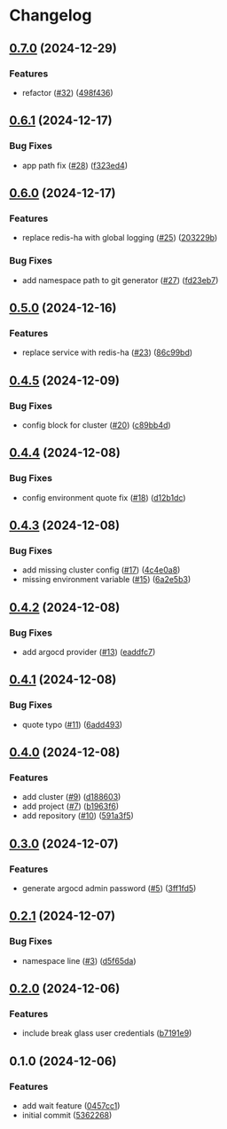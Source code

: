 # Changelog

## [0.7.0](https://github.com/jamie-stinson/common-tofu-argocd-module/compare/v0.6.2...v0.7.0) (2024-12-29)


### Features

* refactor ([#32](https://github.com/jamie-stinson/common-tofu-argocd-module/issues/32)) ([498f436](https://github.com/jamie-stinson/common-tofu-argocd-module/commit/498f436336e3c5f4d7fb5f89cdc62eea3d260052))

## [0.6.1](https://github.com/jamie-stinson/common-tofu-argocd-module/compare/v0.6.0...v0.6.1) (2024-12-17)


### Bug Fixes

* app path fix ([#28](https://github.com/jamie-stinson/common-tofu-argocd-module/issues/28)) ([f323ed4](https://github.com/jamie-stinson/common-tofu-argocd-module/commit/f323ed47a29db2061066b876cd14286258e4f4b9))

## [0.6.0](https://github.com/jamie-stinson/common-tofu-argocd-module/compare/v0.5.0...v0.6.0) (2024-12-17)


### Features

* replace redis-ha with global logging ([#25](https://github.com/jamie-stinson/common-tofu-argocd-module/issues/25)) ([203229b](https://github.com/jamie-stinson/common-tofu-argocd-module/commit/203229bbed21dc0883de13faee8327758f11a530))


### Bug Fixes

* add namespace path to git generator ([#27](https://github.com/jamie-stinson/common-tofu-argocd-module/issues/27)) ([fd23eb7](https://github.com/jamie-stinson/common-tofu-argocd-module/commit/fd23eb7406aa55cc5837f7c621bcf1a9c764b40c))

## [0.5.0](https://github.com/jamie-stinson/common-tofu-argocd-module/compare/v0.4.5...v0.5.0) (2024-12-16)


### Features

* replace service with redis-ha ([#23](https://github.com/jamie-stinson/common-tofu-argocd-module/issues/23)) ([86c99bd](https://github.com/jamie-stinson/common-tofu-argocd-module/commit/86c99bdad91e2b6e58b2e75ffac5a14464d08dc1))

## [0.4.5](https://github.com/jamie-stinson/common-argocd-module/compare/v0.4.4...v0.4.5) (2024-12-09)


### Bug Fixes

* config block for cluster ([#20](https://github.com/jamie-stinson/common-argocd-module/issues/20)) ([c89bb4d](https://github.com/jamie-stinson/common-argocd-module/commit/c89bb4dc686a54d1a53724b0d5f5da372b9cbffc))

## [0.4.4](https://github.com/jamie-stinson/common-argocd-module/compare/v0.4.3...v0.4.4) (2024-12-08)


### Bug Fixes

* config environment quote fix ([#18](https://github.com/jamie-stinson/common-argocd-module/issues/18)) ([d12b1dc](https://github.com/jamie-stinson/common-argocd-module/commit/d12b1dc9454afbc24684e4c5a2933331034b6ec0))

## [0.4.3](https://github.com/jamie-stinson/common-argocd-module/compare/v0.4.2...v0.4.3) (2024-12-08)


### Bug Fixes

* add missing cluster config ([#17](https://github.com/jamie-stinson/common-argocd-module/issues/17)) ([4c4e0a8](https://github.com/jamie-stinson/common-argocd-module/commit/4c4e0a8a04f1872c4717ead5c82d2cc2c7b86209))
* missing environment variable ([#15](https://github.com/jamie-stinson/common-argocd-module/issues/15)) ([6a2e5b3](https://github.com/jamie-stinson/common-argocd-module/commit/6a2e5b36e244671dcd0346a91a5f6123656bdf3d))

## [0.4.2](https://github.com/jamie-stinson/common-argocd-talos-module/compare/v0.4.1...v0.4.2) (2024-12-08)


### Bug Fixes

* add argocd provider ([#13](https://github.com/jamie-stinson/common-argocd-talos-module/issues/13)) ([eaddfc7](https://github.com/jamie-stinson/common-argocd-talos-module/commit/eaddfc7f0d9d418872d8aa0b9f8200842ad25eef))

## [0.4.1](https://github.com/jamie-stinson/common-argocd-talos-module/compare/v0.4.0...v0.4.1) (2024-12-08)


### Bug Fixes

* quote typo ([#11](https://github.com/jamie-stinson/common-argocd-talos-module/issues/11)) ([6add493](https://github.com/jamie-stinson/common-argocd-talos-module/commit/6add4933a2bf548f6c3fc3ef1b11edd6dc133eff))

## [0.4.0](https://github.com/jamie-stinson/common-argocd-talos-module/compare/v0.3.0...v0.4.0) (2024-12-08)


### Features

* add cluster ([#9](https://github.com/jamie-stinson/common-argocd-talos-module/issues/9)) ([d188603](https://github.com/jamie-stinson/common-argocd-talos-module/commit/d18860320d09f9a7d2ebc53b3cf361bcc0e267d8))
* add project ([#7](https://github.com/jamie-stinson/common-argocd-talos-module/issues/7)) ([b1963f6](https://github.com/jamie-stinson/common-argocd-talos-module/commit/b1963f69e6d4c1906125e594a1bb42ae42557ddc))
* add repository ([#10](https://github.com/jamie-stinson/common-argocd-talos-module/issues/10)) ([591a3f5](https://github.com/jamie-stinson/common-argocd-talos-module/commit/591a3f550dd162b610f2524670b83e685b236997))

## [0.3.0](https://github.com/jamie-stinson/common-argocd-talos-module/compare/v0.2.1...v0.3.0) (2024-12-07)


### Features

* generate argocd admin password ([#5](https://github.com/jamie-stinson/common-argocd-talos-module/issues/5)) ([3ff1fd5](https://github.com/jamie-stinson/common-argocd-talos-module/commit/3ff1fd557643ca437340ac3a0ee49d967eacbf60))

## [0.2.1](https://github.com/jamie-stinson/common-argocd-talos-module/compare/v0.2.0...v0.2.1) (2024-12-07)


### Bug Fixes

* namespace line ([#3](https://github.com/jamie-stinson/common-argocd-talos-module/issues/3)) ([d5f65da](https://github.com/jamie-stinson/common-argocd-talos-module/commit/d5f65da6adee9186e5fb481dc186c1120208ee1f))

## [0.2.0](https://github.com/jamie-stinson/common-argocd-talos-module/compare/v0.1.0...v0.2.0) (2024-12-06)


### Features

* include break glass user credentials ([b7191e9](https://github.com/jamie-stinson/common-argocd-talos-module/commit/b7191e9939e3a70d18de0fccc9779fe184c4b1f0))

## 0.1.0 (2024-12-06)


### Features

* add wait feature ([0457cc1](https://github.com/jamie-stinson/common-argocd-talos-module/commit/0457cc18d66b720d3e8c87e6fbef97030d4fdb88))
* initial commit ([5362268](https://github.com/jamie-stinson/common-argocd-talos-module/commit/5362268f39f602c05b5cf0f29293895eb9630c25))
